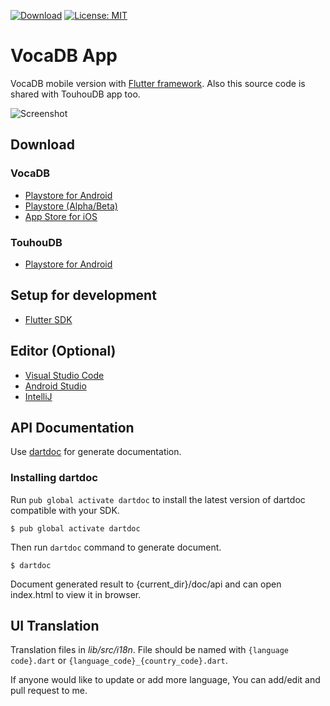 [![Download](https://img.shields.io/github/v/release/VocaDB/VocaDB-App)](https://github.com/VocaDB/VocaDB-App/releases)
[![License: MIT](https://img.shields.io/badge/License-MIT-yellow.svg)](https://opensource.org/licenses/MIT)

# VocaDB App
VocaDB mobile version with [Flutter framework](https://flutter.dev/). Also this source code is shared with TouhouDB app too.

![Screenshot](/assets/store/VocaDB/android/vocadb_demo.gif)

## Download

### VocaDB
- [Playstore for Android](https://play.google.com/store/apps/details?id=com.coolappz.Vocadb)
- [Playstore (Alpha/Beta)](https://play.google.com/apps/testing/com.coolappz.Vocadb)
- [App Store for iOS](https://itunes.apple.com/us/app/vocadb/id907510673)

### TouhouDB
- [Playstore for Android](https://play.google.com/store/apps/details?id=com.touhoudb.app)

## Setup for development
- [Flutter SDK](https://flutter.dev/docs/get-started/install)

## Editor (Optional)
- [Visual Studio Code](https://code.visualstudio.com/)
- [Android Studio](https://developer.android.com/studio)
- [IntelliJ](https://www.jetbrains.com/idea/download/)

## API Documentation
Use [dartdoc](https://dart.dev/tools/dartdoc) for generate documentation.


### Installing dartdoc

Run `pub global activate dartdoc` to install the latest version of dartdoc compatible with your SDK.
```
$ pub global activate dartdoc
```
Then run `dartdoc` command to generate document.

```
$ dartdoc
```

Document generated result to {current_dir}/doc/api and can open index.html to view it in browser.

## UI Translation

Translation files in _lib/src/i18n_. File should be named with `{language code}.dart` or `{language_code}_{country_code}.dart`.

If anyone would like to update or add more language, You can add/edit and pull request to me.